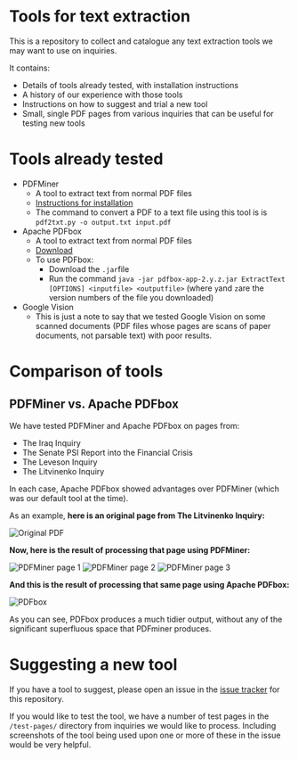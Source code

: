 Tools for text extraction
===

This is a repository to collect and catalogue any text extraction tools we may want to use on inquiries.

It contains:
* Details of tools already tested, with installation instructions
* A history of our experience with those tools
* Instructions on how to suggest and trial a new tool
* Small, single PDF pages from various inquiries that can be useful for testing new tools

# Tools already tested
* PDFMiner
  * A tool to extract text from normal PDF files  
  * [Instructions for installation](http://www.unixuser.org/~euske/python/pdfminer/)
  * The command to convert a PDF to a text file using this tool is is `pdf2txt.py -o output.txt input.pdf`
* Apache PDFbox
  * A tool to extract text from normal PDF files
  * [Download](http://pdfbox.apache.org/download.cgi)
  * To use PDFbox:
    * Download the `.jar`file 
    * Run the command `java -jar pdfbox-app-2.y.z.jar ExtractText [OPTIONS] <inputfile> <outputfile>` (where `y`and `z`are the version numbers of the file you downloaded)
* Google Vision
  * This is just a note to say that we tested Google Vision on some scanned documents (PDF files whose pages are scans of paper documents, not parsable text) with poor results.

# Comparison of tools
## PDFMiner vs. Apache PDFbox
We have tested PDFMiner and Apache PDFbox on pages from:
* The Iraq Inquiry
* The Senate PSI Report into the Financial Crisis
* The Leveson Inquiry
* The Litvinenko Inquiry

In each case, Apache PDFbox showed advantages over PDFMiner (which was our default tool at the time).

As an example, **here is an original page from The Litvinenko Inquiry:**

![Original PDF](/screenshots/litvinenko-original.png)


**Now, here is the result of processing that page using PDFMiner:**


![PDFMiner page 1](/screenshots/litvinenko-pdfminer-1.png)
![PDFMiner page 2](/screenshots/litvinenko-pdfminer-2.png)
![PDFMiner page 3](/screenshots/litvinenko-pdfminer-3.png)


**And this is the result of processing that same page using Apache PDFbox:**


![PDFbox](/screenshots/litvinenko-pdfbox.png)


As you can see, PDFbox produces a much tidier output, without any of the significant superfluous space that PDFminer produces.

# Suggesting a new tool

If you have a tool to suggest, please open an issue in the [issue tracker](https://github.com/official-inquiries/tools/issues) for this repository.

If you would like to test the tool, we have a number of test pages in the `/test-pages/` directory from inquiries we would like to process. Including screenshots of the tool being used upon one or more of these in the issue would be very helpful.
